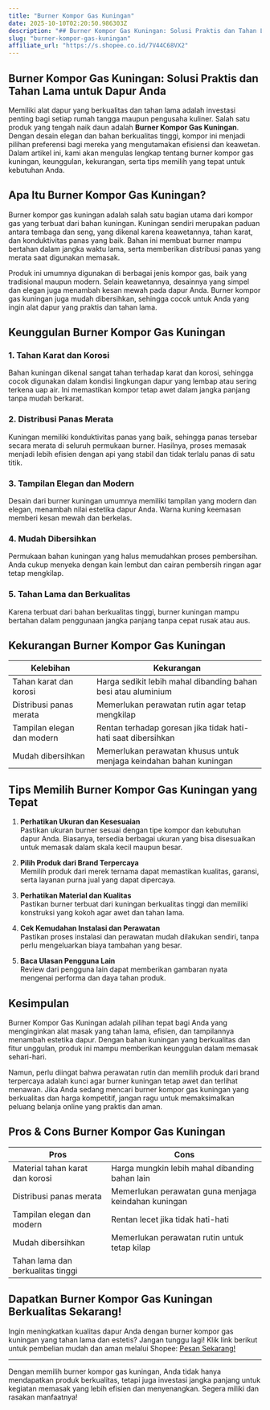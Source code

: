 ```yaml
---
title: "Burner Kompor Gas Kuningan"
date: 2025-10-10T02:20:50.986303Z
description: "## Burner Kompor Gas Kuningan: Solusi Praktis dan Tahan Lama untuk Dapur Anda..."
slug: "burner-kompor-gas-kuningan"
affiliate_url: "https://s.shopee.co.id/7V44C68VX2"
---
```

## Burner Kompor Gas Kuningan: Solusi Praktis dan Tahan Lama untuk Dapur Anda

Memiliki alat dapur yang berkualitas dan tahan lama adalah investasi penting bagi setiap rumah tangga maupun pengusaha kuliner. Salah satu produk yang tengah naik daun adalah **Burner Kompor Gas Kuningan**. Dengan desain elegan dan bahan berkualitas tinggi, kompor ini menjadi pilihan preferensi bagi mereka yang mengutamakan efisiensi dan keawetan. Dalam artikel ini, kami akan mengulas lengkap tentang burner kompor gas kuningan, keunggulan, kekurangan, serta tips memilih yang tepat untuk kebutuhan Anda.

## Apa Itu Burner Kompor Gas Kuningan?

Burner kompor gas kuningan adalah salah satu bagian utama dari kompor gas yang terbuat dari bahan kuningan. Kuningan sendiri merupakan paduan antara tembaga dan seng, yang dikenal karena keawetannya, tahan karat, dan konduktivitas panas yang baik. Bahan ini membuat burner mampu bertahan dalam jangka waktu lama, serta memberikan distribusi panas yang merata saat digunakan memasak.

Produk ini umumnya digunakan di berbagai jenis kompor gas, baik yang tradisional maupun modern. Selain keawetannya, desainnya yang simpel dan elegan juga menambah kesan mewah pada dapur Anda. Burner kompor gas kuningan juga mudah dibersihkan, sehingga cocok untuk Anda yang ingin alat dapur yang praktis dan tahan lama.

## Keunggulan Burner Kompor Gas Kuningan

### 1. Tahan Karat dan Korosi
Bahan kuningan dikenal sangat tahan terhadap karat dan korosi, sehingga cocok digunakan dalam kondisi lingkungan dapur yang lembap atau sering terkena uap air. Ini memastikan kompor tetap awet dalam jangka panjang tanpa mudah berkarat.

### 2. Distribusi Panas Merata
Kuningan memiliki konduktivitas panas yang baik, sehingga panas tersebar secara merata di seluruh permukaan burner. Hasilnya, proses memasak menjadi lebih efisien dengan api yang stabil dan tidak terlalu panas di satu titik.

### 3. Tampilan Elegan dan Modern
Desain dari burner kuningan umumnya memiliki tampilan yang modern dan elegan, menambah nilai estetika dapur Anda. Warna kuning keemasan memberi kesan mewah dan berkelas.

### 4. Mudah Dibersihkan
Permukaan bahan kuningan yang halus memudahkan proses pembersihan. Anda cukup menyeka dengan kain lembut dan cairan pembersih ringan agar tetap mengkilap.

### 5. Tahan Lama dan Berkualitas
Karena terbuat dari bahan berkualitas tinggi, burner kuningan mampu bertahan dalam penggunaan jangka panjang tanpa cepat rusak atau aus.

## Kekurangan Burner Kompor Gas Kuningan

| Kelebihan | Kekurangan |
|------------|--------------|
| Tahan karat dan korosi | Harga sedikit lebih mahal dibanding bahan besi atau aluminium |
| Distribusi panas merata | Memerlukan perawatan rutin agar tetap mengkilap |
| Tampilan elegan dan modern | Rentan terhadap goresan jika tidak hati-hati saat dibersihkan |
| Mudah dibersihkan | Memerlukan perawatan khusus untuk menjaga keindahan bahan kuningan |

## Tips Memilih Burner Kompor Gas Kuningan yang Tepat

1. **Perhatikan Ukuran dan Kesesuaian**  
Pastikan ukuran burner sesuai dengan tipe kompor dan kebutuhan dapur Anda. Biasanya, tersedia berbagai ukuran yang bisa disesuaikan untuk memasak dalam skala kecil maupun besar.

2. **Pilih Produk dari Brand Terpercaya**  
Memilih produk dari merek ternama dapat memastikan kualitas, garansi, serta layanan purna jual yang dapat dipercaya.

3. **Perhatikan Material dan Kualitas**  
Pastikan burner terbuat dari kuningan berkualitas tinggi dan memiliki konstruksi yang kokoh agar awet dan tahan lama.

4. **Cek Kemudahan Instalasi dan Perawatan**  
Pastikan proses instalasi dan perawatan mudah dilakukan sendiri, tanpa perlu mengeluarkan biaya tambahan yang besar.

5. **Baca Ulasan Pengguna Lain**  
Review dari pengguna lain dapat memberikan gambaran nyata mengenai performa dan daya tahan produk.

## Kesimpulan

Burner Kompor Gas Kuningan adalah pilihan tepat bagi Anda yang menginginkan alat masak yang tahan lama, efisien, dan tampilannya menambah estetika dapur. Dengan bahan kuningan yang berkualitas dan fitur unggulan, produk ini mampu memberikan keunggulan dalam memasak sehari-hari.

Namun, perlu diingat bahwa perawatan rutin dan memilih produk dari brand terpercaya adalah kunci agar burner kuningan tetap awet dan terlihat menawan. Jika Anda sedang mencari burner kompor gas kuningan yang berkualitas dan harga kompetitif, jangan ragu untuk memaksimalkan peluang belanja online yang praktis dan aman.

## Pros & Cons Burner Kompor Gas Kuningan

| **Pros** | **Cons** |
| --- | --- |
| Material tahan karat dan korosi | Harga mungkin lebih mahal dibanding bahan lain |
| Distribusi panas merata | Memerlukan perawatan guna menjaga keindahan kuningan |
| Tampilan elegan dan modern | Rentan lecet jika tidak hati-hati |
| Mudah dibersihkan | Memerlukan perawatan rutin untuk tetap kilap |
| Tahan lama dan berkualitas tinggi | |

## Dapatkan Burner Kompor Gas Kuningan Berkualitas Sekarang!

Ingin meningkatkan kualitas dapur Anda dengan burner kompor gas kuningan yang tahan lama dan estetis? Jangan tunggu lagi! Klik link berikut untuk pembelian mudah dan aman melalui Shopee: [Pesan Sekarang!](https://s.shopee.co.id/7V44C68VX2)

---

Dengan memilih burner kompor gas kuningan, Anda tidak hanya mendapatkan produk berkualitas, tetapi juga investasi jangka panjang untuk kegiatan memasak yang lebih efisien dan menyenangkan. Segera miliki dan rasakan manfaatnya!